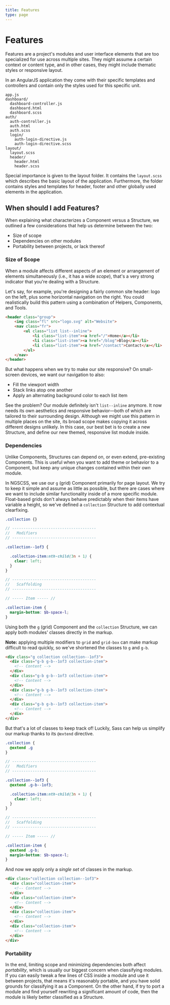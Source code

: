 ```yaml
---
title: Features
type: page
---
```


Features
==========

Features are a project's modules and user interface elements that are too specialized for use across multiple sites. They might assume a certain context or content type, and in other cases, they might include thematic styles or responsive layout.

In an AngularJS application they come with their specific templates and controllers and contain only the styles used for this specific unit.

```text
app.js
dashboard/
  dashboard-controller.js
  dashboard.html
  dashboard.scss
auth/
  auth-controller.js
  auth.html
  auth.scss
  login/
    auth-login-directive.js
    auth-login-directive.scss
layout/
  layout.scss
  header/
    header.html
    header.scss
```

Special importance is given to the layout folder. It contains the `layout.scss` which describes the basic layout of the application. Furthermore, the folder contains styles and templates for header, footer and other globally used elements in the application.


When should I add Features?
-------------

When explaining what characterizes a Component versus a Structure, we outlined a few considerations that help us determine between the two:

- Size of scope
- Dependencies on other modules
- Portability between projects, or lack thereof

### Size of Scope

When a module affects different aspects of an element or arrangement of elements simultaneously (i.e., it has a wide *scope*), that's a very strong indicator that you're dealing with a Structure.

Let's say, for example, you're designing a fairly common site header: logo on the left, plus some horizontal navigation on the right. You could realistically build this pattern using a combination of Helpers, Components, and Tools.

```html
<header class="group">
    <img class="fl" src="logo.svg" alt="Website">
    <nav class="fr">
        <ul class="list list--inline">
            <li class="list-item"><a href="/">Home</a></li>
            <li class="list-item"><a href="/blog">Blog</a></li>
            <li class="list-item"><a href="/contact">Contact</a></li>
        </ul>
    </nav>
</header>
```

But what happens when we try to make our site responsive? On small-screen devices, we want our navigation to also:

- Fill the viewport width
- Stack links atop one another
- Apply an alternating background color to each list item

See the problem? Our module definitely isn't `list--inline` anymore. It now needs its own aesthetics and responsive behavior&mdash;both of which are tailored to their surrounding design. Although we might use this pattern in multiple places on the site, its broad scope makes copying it across different designs unlikely. In this case, our best bet is to create a new Structure, and define our new themed, responsive list module inside.

### Dependencies

Unlike Components, Structures can depend on, or even extend, pre-existing Components. This is useful when you want to add theme or behavior to a Component, but keep any unique changes contained within their own module.

In NGSCSS, we use our `g` (grid) Component primarily for page layout. We try to keep it simple and assume as little as possible, but there are cases where we want to include similar functionality inside of a more specific module. Float-based grids don't always behave predictably when their items have variable a height, so we've defined a `collection` Structure to add contextual clearfixing.

```scss
.collection {}

// -------------------------------------
//   Modifiers
// -------------------------------------

.collection--1of3 {

  .collection-item:nth-child(3n + 1) {
    clear: left;
  }
}

// -------------------------------------
//   Scaffolding
// -------------------------------------

// ----- Item ----- //

.collection-item {
  margin-bottom: $b-space-l;
}
```

Using both the `g` (grid) Component and the `collection` Structure, we can apply both modules' classes directly in the markup.

**Note:** applying multiple modifiers to `grid` and `grid-box` can make markup difficult to read quickly, so we've shortened the classes to `g` and `g-b`.

```html
<div class="g collection collection--1of3">
  <div class="g-b g-b--1of3 collection-item">
    <!-- Content -->
  </div>
  <div class="g-b g-b--1of3 collection-item">
    <!-- Content -->
  </div>
  <div class="g-b g-b--1of3 collection-item">
    <!-- Content -->
  </div>
  <div class="g-b g-b--1of3 collection-item">
    <!-- Content -->
  </div>
</div>
```

But that's a lot of classes to keep track of! Luckily, Sass can help us simplify our markup thanks to its `@extend` directive.

```scss
.collection {
  @extend .g
}

// -------------------------------------
//   Modifiers
// -------------------------------------

.collection--1of3 {
  @extend .g-b--1of3;

  .collection-item:nth-child(3n + 1) {
    clear: left;
  }
}

// -------------------------------------
//   Scaffolding
// -------------------------------------

// ----- Item ----- //

.collection-item {
  @extend .g-b;
  margin-bottom: $b-space-l;
}
```

And now we apply only a *single set* of classes in the markup.

```html
<div class="collection collection--1of3">
  <div class="collection-item">
    <!-- Content -->
  </div>
  <div class="collection-item">
    <!-- Content -->
  </div>
  <div class="collection-item">
    <!-- Content -->
  </div>
  <div class="collection-item">
    <!-- Content -->
  </div>
</div>
```

### Portability

In the end, limiting scope and minimizing dependencies both affect *portability*, which is usually our biggest concern when classifying modules. If you can easily tweak a few lines of CSS inside a module and use it between projects, that means it's reasonably portable, and you have solid grounds for classifying it as a Component. On the other hand, if try to port a module and find yourself rewriting a significant amount of code, then the module is likely better classified as a Structure.

